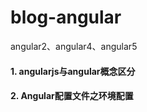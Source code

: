 # blog-angular
angular2、angular4、angular5  

#### 1. angularjs与angular概念区分
#### 2. Angular配置文件之环境配置

